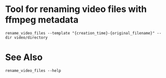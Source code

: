 # Tool for renaming video files with ffmpeg metadata

```
rename_video_files --template "{creation_time}-{original_filename}" --dir video/directory
```

# See Also

```
rename_video_files --help
```

